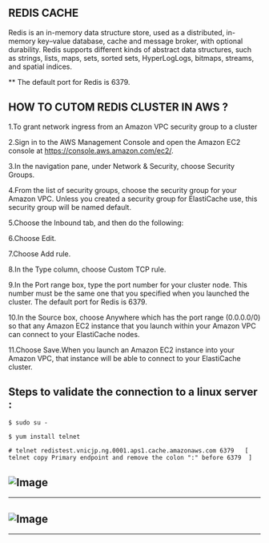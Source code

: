 ## REDIS CACHE

Redis is an in-memory data structure store, used as a distributed, in-memory key–value database, cache and message broker, with optional durability.  Redis supports different kinds of abstract data structures, such as strings, lists, maps, sets, sorted sets, HyperLogLogs, bitmaps, streams, and spatial indices.

** The default port for Redis is 6379. 

## HOW TO CUTOM REDIS CLUSTER IN AWS ? 

1.To grant network ingress from an Amazon VPC security group to a cluster

2.Sign in to the AWS Management Console and open the Amazon EC2 console at https://console.aws.amazon.com/ec2/.

3.In the navigation pane, under Network & Security, choose Security Groups.

4.From the list of security groups, choose the security group for your Amazon VPC. Unless you created a security group for ElastiCache use, this security group will be named default.

5.Choose the Inbound tab, and then do the following:

6.Choose Edit.

7.Choose Add rule.

8.In the Type column, choose Custom TCP rule.

9.In the Port range box, type the port number for your cluster node. This number must be the same one that you specified when you launched the cluster. The default port for Redis is 6379.

10.In the Source box, choose Anywhere which has the port range (0.0.0.0/0) so that any Amazon EC2 instance that you launch within your Amazon VPC can connect to your     ElastiCache nodes.

11.Choose Save.When you launch an Amazon EC2 instance into your Amazon VPC, that instance will be able to connect to your ElastiCache cluster.



## Steps to validate the connection to a linux server :

    $ sudo su -

    $ yum install telnet

    # telnet redistest.vnicjp.ng.0001.aps1.cache.amazonaws.com 6379   [ telnet copy Primary endpoint and remove the colon ":" before 6379  ]
  
![Image](https://user-images.githubusercontent.com/119755263/205637743-ad3381f8-3db4-4275-9884-6462dc326884.png)
------------------------------------------------------------------------------------------------------------------------
--------------------------------------------------------------------------------------------------------------------------
![Image](https://user-images.githubusercontent.com/119755263/205641477-2b0835eb-3452-4c0f-a1e4-a6b74e0444fd.png)
------------------------------------------------------------------------------------------------------------------------
--------------------------------------------------------------------------------------------------------------------------
